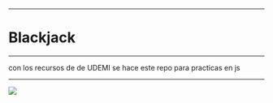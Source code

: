 
<br>
<hr>
<h1>Blackjack</h1>
<hr>
<p>
    con los recursos de de UDEMI se hace este repo para practicas en js
</p>
<hr>
<img src="https://superfree.com/wp-content/uploads/2020/12/blackjack-21-logo-1024x735.png">
